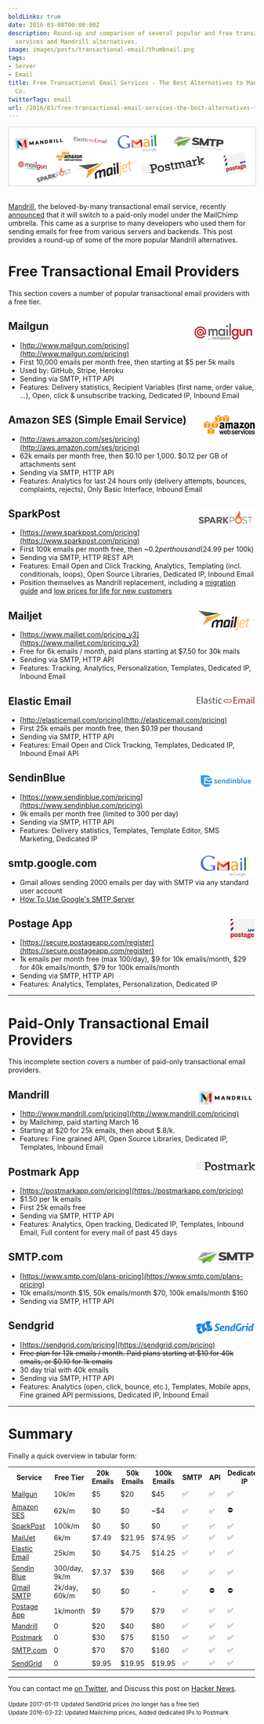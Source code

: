 ```yaml
---
boldLinks: true
date: 2016-03-08T00:00:00Z
description: Round-up and comparison of several popular and free transactional email
  services and Mandrill alternatives.
image: images/posts/transactional-email/thumbnail.png
tags:
- Server
- Email
title: Free Transactional Email Services - The Best Alternatives to Mandrill &
  Co.
twitterTags: email
url: /2016/03/free-transactional-email-services-the-best-alternatives-to-mandrill/
---
```


<center><img src="/images/posts/transactional-email/email-provider.png" style="border: 1px solid #CCC; margin-bottom:1rem;"/></center>

[Mandrill](http://www.mandrill.com/pricing/), the beloved-by-many transactional email service, recently [announced](http://blog.mandrill.com/important-changes-to-mandrill.html) that it will switch to a paid-only model under the MailChimp umbrella.
This came as a surprise to many developers who used them for sending emails for free from various servers and backends.
This post provides a round-up of some of the more popular Mandrill alternatives.

# Free Transactional Email Providers

This section covers a number of popular transactional email providers with a free tier.

<img src="/images/posts/transactional-email/logo-mailgun.png" style="float:right; margin-top:18px;" />

## Mailgun

* [http://www.mailgun.com/pricing](http://www.mailgun.com/pricing)
* First 10,000 emails per month free, then starting at $5 per 5k mails
* Used by: GitHub, Stripe, Heroku
* Sending via SMTP, HTTP API
* Features: Delivery statistics, Recipient Variables (first name, order value, ...), Open, click &amp; unsubscribe tracking, Dedicated IP, Inbound Email

<img src="/images/posts/transactional-email/logo-aws.png" style="float:right; margin-top:18px;" />

## Amazon SES (Simple Email Service)

* [http://aws.amazon.com/ses/pricing](http://aws.amazon.com/ses/pricing)
* 62k emails per month free, then $0.10 per 1,000. $0.12 per GB of attachments sent
* Sending via SMTP, HTTP API
* Features: Analytics for last 24 hours only (delivery attempts, bounces, complaints, rejects), Only Basic Interface, Inbound Email

<img src="/images/posts/transactional-email/logo-sparkpost.png" style="width:120px; float:right; margin-top:18px;" />

## SparkPost

* [https://www.sparkpost.com/pricing](https://www.sparkpost.com/pricing)
* First 100k emails per month free, then ~$0.2 per thousand ($24.99 per 100k)
* Sending via SMTP, HTTP REST API
* Features: Email Open and Click Tracking, Analytics, Templating (incl. conditionals, loops), Open Source Libraries, Dedicated IP, Inbound Email
* Position themselves as Mandrill replacement, including a [migration guide](https://www.sparkpost.com/mandrill-migration-guide) and [low prices for life for new customers](https://www.sparkpost.com/blog/my-promise-to-developers-sparkpost-pricing/)

<img src="/images/posts/transactional-email/logo-mailjet.png" style="width:120px; float:right; margin-top:18px;" />

## Mailjet

* [https://www.mailjet.com/pricing_v3](https://www.mailjet.com/pricing_v3)
* Free for 6k emails / month, paid plans starting at $7.50 for 30k mails
* Sending via SMTP, HTTP API
* Features: Tracking, Analytics, Personalization, Templates, Dedicated IP, Inbound Email

<img src="/images/posts/transactional-email/logo-elastic-email.png" style="width:120px; float:right; margin-top:18px;" />

## Elastic Email

* [http://elasticemail.com/pricing](http://elasticemail.com/pricing)
* First 25k emails per month free, then $0.19 per thousand
* Sending via SMTP, HTTP API
* Features: Email Open and Click Tracking, Templates, Dedicated IP, Inbound Email API

<img src="/images/posts/transactional-email/logo-sendinblue.png" style="width:120px; float:right; margin-top:18px;" />

## SendinBlue

* [https://www.sendinblue.com/pricing](https://www.sendinblue.com/pricing)
* 9k emails per month free (limited to 300 per day)
* Sending via SMTP, HTTP API
* Features: Delivery statistics, Templates, Template Editor, SMS Marketing, Dedicated IP

<img src="/images/posts/transactional-email/logo-gmail.png" style="width:120px; float:right; margin-top:8px;" />

## smtp.google.com

* Gmail allows sending 2000 emails per day with SMTP via any standard user account
* [How To Use Google's SMTP Server](https://support.google.com/a/answer/176600?hl=en)


<img src="/images/posts/transactional-email/logo-postageapp.gif" style="width:50px; float:right; margin-top:18px;" />

## Postage App

* [https://secure.postageapp.com/register](https://secure.postageapp.com/register)
* 1k emails per month free (max 100/day), $9 for 10k emails/month, $29 for 40k emails/month, $79 for 100k emails/month
* Sending via SMTP, HTTP API
* Features: Analytics, Templates, Personalization, Dedicated IP

---

# Paid-Only Transactional Email Providers

This incomplete section covers a number of paid-only transactional email providers.

<img src="/images/posts/transactional-email/logo-mandrill.png" style="width:120px; float:right; margin-top:18px;" />

## Mandrill

* [http://www.mandrill.com/pricing](http://www.mandrill.com/pricing)
* by Mailchimp, paid starting March 16
* Starting at $20 for 25k emails, then about $.8/k.
* Features: Fine grained API, Open Source Libraries, Dedicated IP, Templates, Inbound Email

<img src="/images/posts/transactional-email/logo-postmark.png" style="width:120px; float:right; margin-top:8px;" />

## Postmark App

* [https://postmarkapp.com/pricing](https://postmarkapp.com/pricing)
* $1.50 per 1k emails
* First 25k emails free
* Sending via SMTP, HTTP API
* Features: Analytics, Open tracking, Dedicated IP, Templates, Inbound Email, Full content for every mail of past 45 days

<img src="/images/posts/transactional-email/logo-smtpcom.png" style="width:120px; float:right; margin-top:18px;" />

## SMTP.com

* [https://www.smtp.com/plans-pricing](https://www.smtp.com/plans-pricing)
* 10k emails/month $15, 50k emails/month $70, 100k emails/month $160
* Sending via SMTP, HTTP API


<img src="/images/posts/transactional-email/logo-sendgrid.svg" style="width:120px; float:right; margin-top:18px;" />

## Sendgrid

* [https://sendgrid.com/pricing](https://sendgrid.com/pricing)
* <strike>Free plan for 12k emails / month. Paid plans starting at $10 for 40k emails, or $0.10 for 1k emails</strike>
* 30 day trial with 40k emails
* Sending via SMTP, HTTP API
* Features: Analytics (open, click, bounce, etc.), Templates, Mobile apps, Fine grained API permissions, Dedicated IP, Inbound Email

---

# Summary

Finally a quick overview in tabular form:

<table>
	<tr>
		<th style="width:15%;">Service</th>
		<th>Free Tier</th>
		<th>20k Emails</th>
		<th>50k Emails</th>
		<th>100k Emails</th>
		<th>SMTP</th>
		<th>API</th>
		<!-- <th>Info / Features</th> -->
		<th>Dedicated IP</th>
		<th>Templates</th>
		<th>Inbound Email</th>
	</tr>
	<tr>
		<td><a href="http://www.mailgun.com/">Mailgun</a></td>
		<td>10k/m</td>
		<td>$5</td>
		<td>$20</td>
		<td>$45</td>
		<td>✅</td>
		<td>✅</td>
		<td>✅</td>
		<td>⛔</td>
        <td>✅</td>
		<!-- <td>Analytics, Variables, Tracking</td> -->
	</tr>
	<tr>
		<td><a href="http://aws.amazon.com/ses">Amazon SES</a></td>
		<td>62k/m</td>
		<td>$0</td>
		<td>$0</td>
		<td>~$4</td>
		<td>✅</td>
		<td>✅</td>
		<!-- <td>$.1 per 1k emails after 62k free / month. Only 24h Analytics and few features overall.</td> -->
        <td>⛔</td>
		<td>⛔</td>
        <td>✅</td>
	</tr>
    <tr>
		<td><a href="https://www.sparkpost.com/features">SparkPost</a></td>
		<td>100k/m</td>
		<td>$0</td>
		<td>$0</td>
		<td>$0</td>
		<td>✅</td>
		<td>✅</td>
		<!-- <td>Analytics, Variables, Tracking</td> -->
        <td>✅</td>
        <td>✅</td>
        <td>✅</td>
	</tr>
	<tr>
		<td><a href="https://www.mailjet.com">MailJet</a></td>
		<td>6k/m</td>
		<td>$7.49</td>
		<td>$21.95</td>
		<td>$74.95</td>
		<td>✅</td>
		<td>✅</td>
		<!-- <td>Analytics, Variables, Tracking</td> -->
        <td>✅</td>
        <td>✅</td>
        <td>✅</td>
	</tr>
	<tr>
		<td><a href="http://elasticemail.com/">Elastic Email</a></td>
		<td>25k/m</td>
		<td>$0</td>
		<td>$4.75</td>
		<td>$14.25</td>
		<td>✅</td>
		<td>✅</td>
		<!-- <td>Analytics, Variables, Tracking</td> -->
        <td>✅</td>
        <td>✅</td>
        <td>✅</td>
	</tr>
    <tr>
		<td><a href="https://www.sendinblue.com">Sendin Blue</a></td>
		<td>300/day, 9k/m</td>
		<td>$7.37</td>
		<td>$39</td>
		<td>$66</td>
		<td>✅</td>
		<td>✅</td>
		<!-- <td>Analytics, Variables, Tracking, Template Editor, SMS</td> -->
        <td>✅</td>
        <td>✅</td>
        <td>⛔</td>
	</tr>
	<tr>
		<td><a href="https://support.google.com/a/answer/176600?hl=en">Gmail SMTP</a></td>
		<td>2k/day, 60k/m</td>
		<td>$0</td>
		<td>$0</td>
		<td>-</td>
		<td>✅</td>
		<td>⛔</td>
		<!-- <td>No Analytics, just plain SMTP</td> -->
        <td>⛔</td>
        <td>⛔</td>
        <td>⛔</td>
	</tr>
    <tr>
		<td><a href="https://secure.postageapp.com">Postage App</a></td>
		<td>1k/month</td>
		<td>$9</td>
		<td>$79</td>
		<td>$79</td>
		<td>✅</td>
		<td>✅</td>
		<!-- <td>Analytics, Variables, Tracking</td> -->
        <td>✅</td>
        <td>✅</td>
        <td>⛔</td>
	</tr>
    <tr>
		<td><a href="http://www.mandrill.com/">Mandrill</a></td>
		<td>0</td>
		<td>$20</td>
		<td>$40</td>
		<td>$80</td>
		<td>✅</td>
		<td>✅</td>
		<!-- <td>Analytics, Variables, Tracking</td> -->
        <td>✅</td>
        <td>✅</td>
        <td>✅</td>
	</tr>
    <tr>
		<td><a href="https://postmarkapp.com">Postmark</a></td>
		<td>0</td>
		<td>$30</td>
		<td>$75</td>
		<td>$150</td>
		<td>✅</td>
		<td>✅</td>
		<!-- <td>Analytics, Variables, Tracking</td> -->
        <td>✅</td>
        <td>✅</td>
        <td>✅</td>
	</tr>
    <tr>
		<td><a href="https://www.smtp.com">SMTP.com</a></td>
		<td>0</td>
		<td>$70</td>
		<td>$70</td>
		<td>$160</td>
		<td>✅</td>
		<td>✅</td>
		<!-- <td>Analytics, Variables, Tracking</td> -->
        <td>✅</td>
        <td>✅</td>
        <td>⛔</td>
	</tr>
		<tr>
		<td><a href="https://sendgrid.com/solutions/transactional-email">SendGrid</a></td>
		<td>0</td>
		<td>$9.95</td>
		<td>$19.95</td>
		<td>$19.95</td>
		<td>✅</td>
		<td>✅</td>
		<!-- <td>Analytics, Variables, Tracking</td> -->
        <td>✅</td>
        <td>✅</td>
        <td>✅</td>
	</tr>
</table>


<hr class="spaced" />

You can contact me [on Twitter](https://twitter.com/metachris), and Discuss this post on <a href="https://news.ycombinator.com/item?id=11328631">Hacker News</a>.

<small>Update 2017-01-11: Updated SendGrid prices (no longer has a free tier)</small><br>
<small>Update 2016-03-22: Updated Mailchimp prices, Added dedicated IPs to Postmark</small>

<!--
<hr class="spaced" />

Please let me know via <a href="https://twitter.com/@metachris" target="_blank">@metachris</a> if you have any feedback or suggestions. -->
